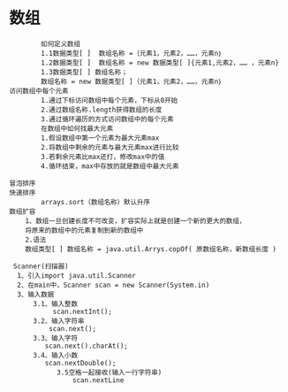 # 数组

            如何定义数组
            1.1数据类型[ ]  数组名称 =｛元素1，元素2，……，元素n｝
            1.2数据类型[ ]  数组名称 = new 数据类型[ ]{元素1,元素2，…… ，元素n}
            1.3数据类型[ ] 数组名称；
            数组名称 = new 数据类型[ ]｛元素1，元素2，……，元素n｝
    访问数组中每个元素
            1.通过下标访问数组中每个元素，下标从0开始        
            2.通过数组名称.length获得数组的长度
            3.通过循环遍历的方式访问数组中的每个元素
            在数组中如何找最大元素
            1.假设数组中第一个元素为最大元素max
            2.将数组中剩余的元素与最大元素max进行比较
            3.若剩余元素比max还打，修改max中的值
            4.循环结束，max中存放的就是数组中最大元素
            
    冒泡排序
    快速排序
            arrays.sort（数组名称）默认升序
    数组扩容
        1、数组一旦创建长度不可改变，扩容实际上就是创建一个新的更大的数组，
        将原来的数组中的元素复制到新的数组中
        2.语法
        数组类型[ ] 数组名称 = java.util.Arrys.copOf( 原数组名称，新数组长度 )        
            
     Scanner(扫描器)
      1、引入import java.util.Scanner
      2、在main中，Scanner scan = new Scanner(System.in)
      3、输入数据
          3.1、输入整数
               scan.nextInt();
          3.2、输入字符串
              scan.next();
          3.3、输入字符
             scan.next().charAt();
          3.4、输入小数
             scan.nextDouble();
                3.5空格一起接收(输入一行字符串)
                    scan.nextLine
